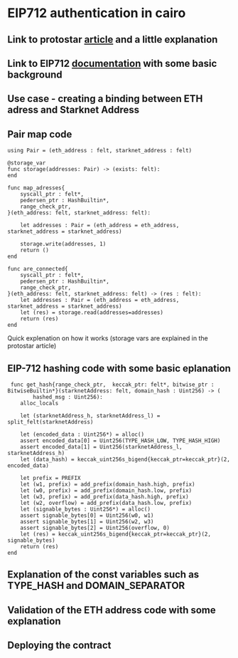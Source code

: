 # EIP712 authentication in cairo 
## Link to protostar [article](https://blog.swmansion.com/testing-starknet-contracts-made-easy-with-protostar-2ecdad3c9133) and a little explanation
## Link to EIP712 [documentation](https://eips.ethereum.org/EIPS/eip-712) with some basic background 
## Use case - creating a binding between ETH adress and Starknet Address
## Pair map code
```cairo
using Pair = (eth_address : felt, starknet_address : felt)

@storage_var
func storage(addresses: Pair) -> (exists: felt):
end

func map_adresses{
    syscall_ptr : felt*,
    pedersen_ptr : HashBuiltin*,
    range_check_ptr,
}(eth_address: felt, starknet_address: felt):

    let addresses : Pair = (eth_address = eth_address, starknet_address = starknet_address)

    storage.write(addresses, 1)
    return ()
end

func are_connected{
    syscall_ptr : felt*,
    pedersen_ptr : HashBuiltin*,
    range_check_ptr,
}(eth_address: felt, starknet_address: felt) -> (res : felt):
    let addresses : Pair = (eth_address = eth_address, starknet_address = starknet_address)
    let (res) = storage.read(addresses=addresses)
    return (res)
end
```
Quick explenation on how it works (storage vars are explained in the protostar article)

## EIP-712 hashing code with some basic eplanation
```cairo
 func get_hash{range_check_ptr,  keccak_ptr: felt*, bitwise_ptr : BitwiseBuiltin*}(starknetAddress: felt, domain_hash : Uint256) -> (
        hashed_msg : Uint256):
    alloc_locals

    let (starknetAddress_h, starknetAddress_l) = split_felt(starknetAddress)

    let (encoded_data : Uint256*) = alloc()
    assert encoded_data[0] = Uint256(TYPE_HASH_LOW, TYPE_HASH_HIGH)
    assert encoded_data[1] = Uint256(starknetAddress_l, starknetAddress_h)
    let (data_hash) = keccak_uint256s_bigend{keccak_ptr=keccak_ptr}(2, encoded_data)

    let prefix = PREFIX
    let (w1, prefix) = add_prefix(domain_hash.high, prefix)
    let (w0, prefix) = add_prefix(domain_hash.low, prefix)
    let (w3, prefix) = add_prefix(data_hash.high, prefix)
    let (w2, overflow) = add_prefix(data_hash.low, prefix)
    let (signable_bytes : Uint256*) = alloc()
    assert signable_bytes[0] = Uint256(w0, w1)
    assert signable_bytes[1] = Uint256(w2, w3)
    assert signable_bytes[2] = Uint256(overflow, 0)
    let (res) = keccak_uint256s_bigend{keccak_ptr=keccak_ptr}(2, signable_bytes)
    return (res)
end
```

## Explanation of the const variables such as TYPE_HASH and DOMAIN_SEPARATOR

## Validation of the ETH address code with some explanation

## Deploying the contract
